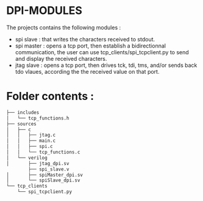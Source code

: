 # DPI-MODULES
The projects contains the following modules : 
- spi slave : that writes the characters received to stdout.
- spi master : opens a tcp port, then establish a bidirectionnal communication, the user can use tcp_clients/spi_tcpclient.py to send and display the received characters.
- jtag slave : opens a tcp port, then drives tck, tdi, tms, and/or sends back tdo vlaues, according the the received value on that port.
  
  
# Folder contents :
```bash 
├── includes
│   └── tcp_functions.h
├── sources
│   ├── c
│   │   ├── jtag.c
│   │   ├── main.c
│   │   ├── spi.c
│   │   └── tcp_functions.c
│   └── verilog
│       ├── jtag_dpi.sv
        ├── spi_slave.v
│       ├── spiMaster_dpi.sv
│       └── spiSlave_dpi.sv
└── tcp_clients
    └── spi_tcpclient.py
```
